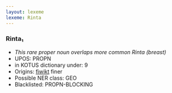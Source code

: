 ```yaml
---
layout: lexeme
lexeme: Rinta
---
```


###  Rinta₁

* _This rare proper noun overlaps more common *Rinta* (breast)_
* UPOS:  PROPN
* in KOTUS dictionary under:  9
* Origins: [fiwikt](https://fi.wiktionary.org/wiki/Rinta) finer 
* Possible NER class:  GEO
* Blacklisted:  PROPN-BLOCKING

